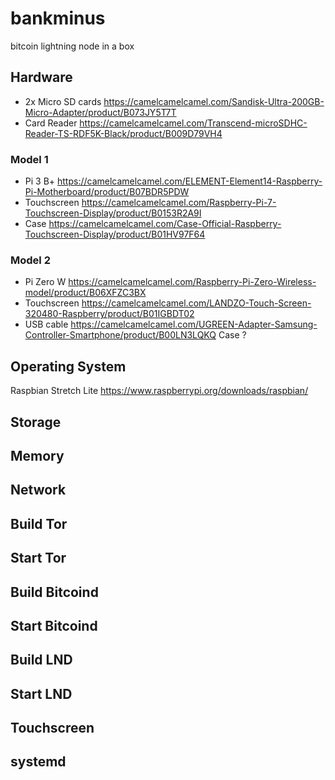 # bankminus
bitcoin lightning node in a box

## Hardware

* 2x Micro SD cards https://camelcamelcamel.com/Sandisk-Ultra-200GB-Micro-Adapter/product/B073JY5T7T 
* Card Reader https://camelcamelcamel.com/Transcend-microSDHC-Reader-TS-RDF5K-Black/product/B009D79VH4

### Model 1

* Pi 3 B+ https://camelcamelcamel.com/ELEMENT-Element14-Raspberry-Pi-Motherboard/product/B07BDR5PDW
* Touchscreen https://camelcamelcamel.com/Raspberry-Pi-7-Touchscreen-Display/product/B0153R2A9I
* Case https://camelcamelcamel.com/Case-Official-Raspberry-Touchscreen-Display/product/B01HV97F64

### Model 2

* Pi Zero W https://camelcamelcamel.com/Raspberry-Pi-Zero-Wireless-model/product/B06XFZC3BX
* Touchscreen https://camelcamelcamel.com/LANDZO-Touch-Screen-320480-Raspberry/product/B01IGBDT02
* USB cable https://camelcamelcamel.com/UGREEN-Adapter-Samsung-Controller-Smartphone/product/B00LN3LQKQ
Case ?

## Operating System

Raspbian Stretch Lite https://www.raspberrypi.org/downloads/raspbian/

## Storage

## Memory

## Network

## Build Tor

## Start Tor

## Build Bitcoind

## Start Bitcoind

## Build LND

## Start LND

## Touchscreen

## systemd



